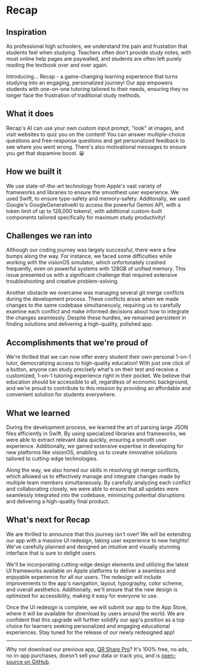 # Recap



## Inspiration

As professional high schoolers, we understand the pain and frustation that students feel when studying. Teachers often don't provide study notes, with most online help pages are paywalled, and students are often left purely reading the textbook over and over again.

Introducing... Recap - a game-changing learning experience that turns studying into an engaging, personalized journey! Our app empowers students with one-on-one tutoring tailored to their needs, ensuring they no longer face the frustration of traditional study methods.

## What it does

Recap's AI can use your own custom input prompt, "look" at images, and visit websites to quiz you on the content! You can answer multiple-choice questions and free-response questions and get personalized feedback to see where you went wrong. There's also motivational messages to ensure you get that dopamine boost. 😀

## How we built it

We use state-of-the-art technology from Apple's vast variety of frameworks and libraries to ensure the smoothest user experience. We used Swift, to ensure type-safety and memory-safety. Additonally, we used Google's GoogleGenerativeAI to access the powerful Gemini API, with a token limit of up to 128,000 tokens!, with additional custom-built components tailored specifically for maximum study productivity!

## Challenges we ran into

Although our coding journey was largely successful, there were a few bumps along the way. For instance, we faced some difficulties while working with the visionOS simulator, which unfortunately crashed frequently, even on powerful systems with 128GB of unified memory. This issue presented us with a significant challenge that required extensive troubleshooting and creative problem-solving.

Another obstacle we overcame was managing several git merge conflicts during the development process. These conflicts arose when we made changes to the same codebase simultaneously, requiring us to carefully examine each conflict and make informed decisions about how to integrate the changes seamlessly. Despite these hurdles, we remained persistent in finding solutions and delivering a high-quality, polished app.

## Accomplishments that we're proud of

We're thrilled that we can now offer every student their own personal 1-on-1 tutor, democratizing access to high-quality education! With just one click of a button, anyone can study precisely what's on their test and receive a customized, 1-on-1 tutoring experience right in their pocket. We believe that education should be accessible to all, regardless of economic background, and we're proud to contribute to this mission by providing an affordable and convenient solution for students everywhere.

## What we learned

During the development process, we learned the art of parsing large JSON files efficiently in Swift. By using specialized libraries and frameworks, we were able to extract relevant data quickly, ensuring a smooth user experience. Additionally, we gained extensive expertise in developing for new platforms like visionOS, enabling us to create innovative solutions tailored to cutting-edge technologies.

Along the way, we also honed our skills in resolving git merge conflicts, which allowed us to effectively manage and integrate changes made by multiple team members simultaneously. By carefully analyzing each conflict and collaborating closely, we were able to ensure that all updates were seamlessly integrated into the codebase, minimizing potential disruptions and delivering a high-quality final product.

## What's next for Recap

We are thrilled to announce that this journey isn't over! We will be extending our app with a massive UI redesign, taking user experience to new heights! We've carefully planned and designed an intuitive and visually stunning interface that is sure to delight users.

We'll be incorporating cutting-edge design elements and utilizing the latest UI frameworks available on Apple platforms to deliver a seamless and enjoyable experience for all our users. The redesign will include improvements to the app's navigation, layout, typography, color scheme, and overall aesthetics. Additionally, we'll ensure that the new design is optimized for accessibility, making it easy for everyone to use.

Once the UI redesign is complete, we will submit our app to the App Store, where it will be available for download by users around the world. We are confident that this upgrade will further solidify our app's position as a top choice for learners seeking personalized and engaging educational experiences. Stay tuned for the release of our newly redesigned app!

---

Why not download our previous app, [QR Share Pro](https://apps.apple.com/us/app/qr-share-pro/id6479589995)? It's 100% free, no ads, no in-app purchases, doesn't sell your data or track you, and is [open-source on GitHub](https://github.com/visual-studio-coder/qr-share-pro).
